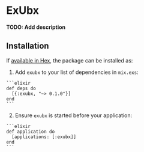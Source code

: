 # ExUbx

**TODO: Add description**

## Installation

If [available in Hex](https://hex.pm/docs/publish), the package can be installed as:

  1. Add `exubx` to your list of dependencies in `mix.exs`:

    ```elixir
    def deps do
      [{:exubx, "~> 0.1.0"}]
    end
    ```

  2. Ensure `exubx` is started before your application:

    ```elixir
    def application do
      [applications: [:exubx]]
    end
    ```

